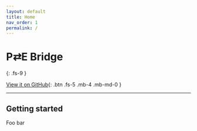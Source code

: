 ```yaml
---
layout: default
title: Home
nav_order: 1
permalink: /
---
```


# P&#8644;E Bridge
{: .fs-9 }

[View it on GitHub](https://github.com/Snowfork/polkadot-ethereum){: .btn .fs-5 .mb-4 .mb-md-0 }

---

## Getting started

Foo bar
